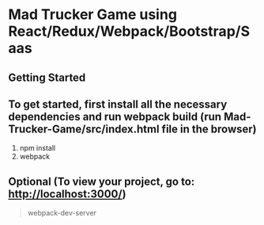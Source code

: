 # Mad Trucker Game using React/Redux/Webpack/Bootstrap/Saas

## Getting Started

To get started, first install all the necessary dependencies and run webpack build (run Mad-Trucker-Game/src/index.html file in the browser)
----------------------------------------------------------------------------------
1. npm install
2. webpack 


Optional (To view your project, go to: [http://localhost:3000/](http://localhost:3000/))
---------------------------------------------------------------------------------------
> webpack-dev-server





